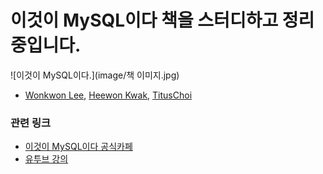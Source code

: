 # 이것이 MySQL이다 책을 스터디하고 정리 중입니다.

![이것이 MySQL이다.](image/책 이미지.jpg)

- [Wonkwon Lee](https://github.com/wonkwonlee), [Heewon Kwak](https://github.com/HeewonKwak), [TitusChoi](https://github.com/TitusChoi)
### 관련 링크

- [이것이 MySQL이다 공식카페](https://cafe.naver.com/thisisMySQL)
- [유투브 강의](https://www.youtube.com/playlist?list=PLqTUMsvO70nk8WfCyU-IPmc85390CaSqM)
